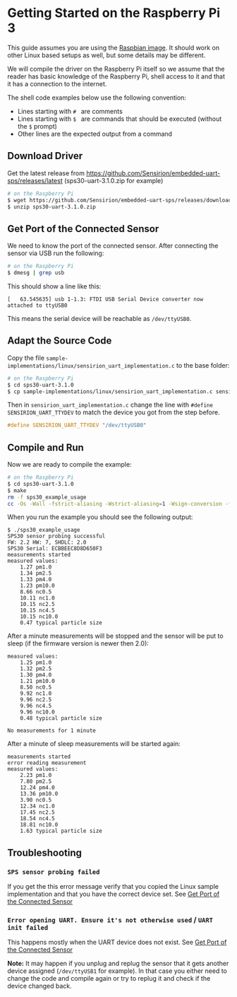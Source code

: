 # Getting Started on the Raspberry Pi 3

This guide assumes you are using the [Raspbian image]. It should work on other
Linux based setups as well, but some details may be different.

We will compile the driver on the Raspberry Pi itself so we assume that the
reader has basic knowledge of the Raspberry Pi, shell access to it and that it
has a connection to the internet.

The shell code examples below use the following convention:

 * Lines starting with `# ` are comments
 * Lines starting with `$ ` are commands that should be executed (without the
   `$` prompt)
 * Other lines are the expected output from a command

## Download Driver

Get the latest release from
https://github.com/Sensirion/embedded-uart-sps/releases/latest
(sps30-uart-3.1.0.zip for example)

```bash
# on the Raspberry Pi
$ wget https://github.com/Sensirion/embedded-uart-sps/releases/download/3.1.0/sps30-uart-3.1.0.zip
$ unzip sps30-uart-3.1.0.zip
```

## Get Port of the Connected Sensor

We need to know the port of the connected sensor. After connecting the sensor
via USB run the following:
```bash
# on the Raspberry Pi
$ dmesg | grep usb
```
This should show a line like this:
```
[   63.545635] usb 1-1.3: FTDI USB Serial Device converter now attached to ttyUSB0
```
This means the serial device will be reachable as `/dev/ttyUSB0`.

## Adapt the Source Code

Copy the file `sample-implementations/linux/sensirion_uart_implementation.c` to
the base folder:

```bash
# on the Raspberry Pi
$ cd sps30-uart-3.1.0
$ cp sample-implementations/linux/sensirion_uart_implementation.c sensirion_uart_implementation.c
```

Then in `sensirion_uart_implementation.c` change the line with
`#define SENSIRION_UART_TTYDEV` to match the device you got from the step
before.
```c
#define SENSIRION_UART_TTYDEV "/dev/ttyUSB0"
```

## Compile and Run

Now we are ready to compile the example:
```bash
# on the Raspberry Pi
$ cd sps30-uart-3.1.0
$ make
rm -f sps30_example_usage
cc -Os -Wall -fstrict-aliasing -Wstrict-aliasing=1 -Wsign-conversion -fPIC -I. -I. -I.  -o sps30_example_usage ./sensirion_arch_config.h ./sensirion_uart.h ./sensirion_shdlc.h ./sensirion_shdlc.c ./sps_git_version.h ./sps_git_version.c ./sps30.h ./sps30.c ./sensirion_uart_implementation.c ./sps30_example_usage.c
```

When you run the example you should see the following output:

```
$ ./sps30_example_usage
SPS30 sensor probing successful
FW: 2.2 HW: 7, SHDLC: 2.0
SPS30 Serial: ECBBEEC8D8D650F3
measurements started
measured values:
	1.27 pm1.0
	1.34 pm2.5
	1.33 pm4.0
	1.23 pm10.0
	8.66 nc0.5
	10.11 nc1.0
	10.15 nc2.5
	10.15 nc4.5
	10.15 nc10.0
	0.47 typical particle size
```

After a minute measurements will be stopped and the sensor will be put to sleep
(if the firmware version is newer then 2.0):
```
measured values:
	1.25 pm1.0
	1.32 pm2.5
	1.30 pm4.0
	1.21 pm10.0
	8.50 nc0.5
	9.92 nc1.0
	9.96 nc2.5
	9.96 nc4.5
	9.96 nc10.0
	0.48 typical particle size

No measurements for 1 minute
```

After a minute of sleep measurements will be started again:
```
measurements started
error reading measurement
measured values:
	2.23 pm1.0
	7.80 pm2.5
	12.24 pm4.0
	13.36 pm10.0
	3.90 nc0.5
	12.34 nc1.0
	17.45 nc2.5
	18.54 nc4.5
	18.81 nc10.0
	1.63 typical particle size
```

## Troubleshooting

### `SPS sensor probing failed`

If you get the this error message verify that you copied the Linux sample
implementation and that you have the correct device set. See [Get Port of the
Connected Sensor](#get-port-of-the-connected-sensor)

### `Error opening UART. Ensure it's not otherwise used` / `UART init failed`

This happens mostly when the UART device does not exist. See [Get Port of the
Connected Sensor](#get-port-of-the-connected-sensor)

**Note:** It may happen if you unplug and replug the sensor that it gets
another device assigned (`/dev/ttyUSB1` for example). In that case you either
need to change the code and compile again or try to replug it and check if the
device changed back.

[Raspbian image]: https://www.raspberrypi.org/downloads/raspbian/
